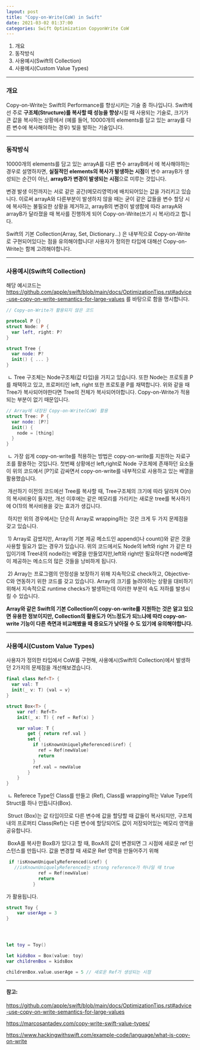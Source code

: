 ```yaml
---
layout: post
title: "Copy-on-Write(CoW) in Swift"
date: 2021-03-02 01:37:00
categories: Swift Optimization CopyonWrite CoW
---
```


 

1. 개요
2. 동작방식
3. 사용예시(Swift의 Collection)
4. 사용예시(Custom Value Types)


---
### 개요

  Copy-on-Write는 Swift의 Performance를 향상시키는 기술 중 하나입니다. 
  Swift에선 주로 <b>구조체(Structure)를 복사할 때 성능을 향상</b>시킬 때 사용되는 기술로, 크기가 큰 값을 복사하는 상황에서 (예를 들어, 10000개의 elements를 담고 있는 array를 다른 변수에 복사해야하는 경우) 빛을 발하는 기술입니다.

---


### 동작방식

  10000개의 elements를 담고 있는 arrayA를 다른 변수 arrayB에서 에 복사해야하는 경우로 설명하자면, <b>실질적인 elements의 복사가 발생하는 시점</b>이 변수 arrayB가 생성되는 순간이 아닌, <b>arrayB가 변경이 발생되는 시점</b>으로 미루는 것입니다. 

  변경 발생 이전까지는 서로 같은 공간(메모리영역)에 배치되어있는 값을 가리키고 있습니다. 이로써 arrayA와 다른부분이 발생하지 않을 때는 굳이 같은 값들을 변수 할당 시에 복사하는 불필요한 상황을 제거하고, arrayB의 변경이 발생함에 따라 arrayA와 arrayB가 달라졌을 때 복사를 진행하게 되어 Copy-on-Write(쓰기 시 복사)라고 합니다.

   Swift의 기본 Collection(Array, Set, Dictionary...) 은 내부적으로 Copy-on-Write로 구현되어있다는 점을 유의해야합니다! 사용자가 정의한 타입에 대해선 Copy-on-Write는 함께 고려해야합니다.

---


### 사용예시(Swift의 Collection)

해당 예시코드는 <https://github.com/apple/swift/blob/main/docs/OptimizationTips.rst#advice-use-copy-on-write-semantics-for-large-values> 를 바탕으로 함을 명시합니다.

```swift
// Copy-on-Write가 활용되지 않은 코드

protocol P {}
struct Node: P {
  var left, right: P?
}

struct Tree {
  var node: P?
  init() { ... }
}
```

​	ㄴ Tree 구조체는 Node구조체(값 타입)을 가지고 있습니다. 또한 Node는 프로토콜 P를 채택하고 있고, 프로퍼티인 left, right 또한 프로토콜 P를 채택합니다. 위와 같을 때 Tree가 복사되어야한다면 Tree의 전체가 복사되어야합니다. Copy-on-Write가 적용되는 부분이 없기 때문입니다. 



```swift
// Array에 내장된 Copy-on-Write(CoW) 활용
struct Tree: P {
  var node: [P?]
  init() {
    node = [thing]
  }
}
```

​	ㄴ 가장 쉽게 copy-on-write를 적용하는 방법은 copy-on-write를 지원하는 자료구조를 활용하는 것입니다. 첫번째 상황에선 left,right로 Node 구조체에 존재하던 요소들이 위의 코드에서 [P?]로 감싸면서 copy-on-write를 내부적으로 사용하고 있는 배열을 활용했습니다. 



​	개선하기 이전의 코드에선 Tree를 복사할 때, Tree구조체의 크기에 따라 달라져 O(n)의 복사비용이 들지만, 개선 이후에는 같은 메모리를 가리키는 새로운 tree를 복사하기에 O(1)의 복사비용을 갖는 효과가 생깁니다.



​	하지만 위의 경우에서는 단순히 Array로 wrapping하는 것은 크게 두 가지 문제점을 갖고 있습니다. 

​	1) Array로 감쌌지만, Array의 기본 제공 메소드인 append()나 count()와 같은 것을 사용할 필요가 없는 경우가 있습니다. 위의 코드에서도 Node의 left와 right 가 같은 타입이기에 Tree내의 node라는 배열을 만들었지만,left와 right만 필요하다면 node배열이 제공하는 메소드의 많은 것들을 낭비하게 됩니다.

​	2) Array는 프로그램의 안정성을 보장하기 위해 지속적으로 check하고, Objective-C와 연동하기 위한 코드를 갖고 있습니다. Array의 크기를 늘려야하는 상황을 대비하기 위해서  지속적으로 runtime checks가 발생하는데 이러한 부분이 속도 저하를 발생시킬 수 있습니다.



  <b>Array와 같은 Swift의 기본 Collection이 copy-on-write를 지원하는 것은 알고 있으면 유용한 정보이지만, Collection의 활용도가 어느정도가 되느냐에 따라 copy-on-write 기능이 다른 측면과 비교해봤을 때 중요도가 낮아질 수 도 있기에 유의해야합니다.</b>

---


### 사용예시(Custom Value Types)
사용자가 정의한 타입에서 CoW를 구현해, 사용예시(Swift의 Collection)에서 발생하던 2가지의 문제점을 개선해보겠습니다.

```swift
final class Ref<T> { 
  var val: T
  init(_ v: T) {val = v}
}

struct Box<T> {
    var ref: Ref<T>
    init(_ x: T) { ref = Ref(x) }

    var value: T {
        get { return ref.val }
        set {
          if !isKnownUniquelyReferenced(&ref) {
            ref = Ref(newValue)
            return
          }
          ref.val = newValue
        }
    }
}
```

​	ㄴ Referece Type인 Class를 만들고 (Ref<T>), Class를 wrapping하는 Value Type의 Struct를 하나 만듭니다(Box<T>).



​	Struct (Box)는 값 타입이므로 다른 변수에 값을 할당할 때 값들이 복사되지만, 구조체 내의 프로퍼티 Class(Ref)는 다른 변수에 할당되어도 값이 저장되어있는 메모리 영역을 공유합니다.



​	BoxA를 복사한 BoxB가 있다고 할 때, BoxA의 값이 변경되면 그 시점에 새로운 ref 인스턴스를 만듭니다. 값을 변경할 때 새로운 Ref 영역을 만들어주기 위해

```swift
 if !isKnownUniquelyReferenced(&ref) {
   //isKnownUniquelyReferenced는 strong reference가 하나일 때 true
            ref = Ref(newValue)
            return
          }
```

가 활용됩니다.



```swift
struct Toy {
	var userAge = 3
}




let toy = Toy()

let kidsBox = Box(value: toy)
var childrenBox = kidsBox 

childrenBox.value.userAge = 5 // 새로운 Ref가 생성되는 시점

```
---


#### 참고:

<https://github.com/apple/swift/blob/main/docs/OptimizationTips.rst#advice-use-copy-on-write-semantics-for-large-values>

<https://marcosantadev.com/copy-write-swift-value-types/>

<https://www.hackingwithswift.com/example-code/language/what-is-copy-on-write>







